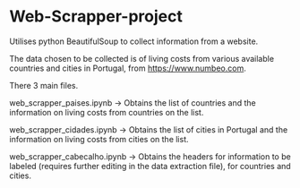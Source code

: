 # Web-Scrapper-project

Utilises python BeautifulSoup to collect information from a website.

The data chosen to be collected is of living costs from various available countries and cities in Portugal, from https://www.numbeo.com.

There 3 main files.

  web_scrapper_paises.ipynb ->
  Obtains the list of countries and the information on living costs from countries on the list.
  
  web_scrapper_cidades.ipynb ->
  Obtains the list of cities in Portugal and the information on living costs from cities on the list.
  
  web_scrapper_cabecalho.ipynb ->
  Obtains the headers for information to be labeled (requires further editing in the data extraction file), for countries and cities.
